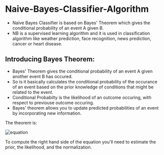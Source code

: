 # Naive-Bayes-Classifier-Algorithm

- Naive Bayes Classifier is based on Bayes' Theorem which gives the conditional probability of an event A given B.
- NB is a supervised learning algorithm and it is used in classification algorithm like weather prediction, face recognition, news prediction, cancer or heart disease. 

## Introducing Bayes Theorem:
- Bayes' Theorem gives the conditional probability of an event A given another event B has occured. 
- So is it basically calculates the conditional probability of the occurance of an event based on the prior knowledge of conditions that might be related to the event.
- Conditional Probabilty is the likelihood of an outcome occuring, with respect to previouse outcome occuring.
- Bayes' theorem allows you to update predicted probabilities of an event by incorporating new information.

The theorem is:

  ![equation](http://latex.codecogs.com/gif.latex?P(A|B)%3D%5Cfrac%7BP(B|A)P(A)%7D%7B{P(B)}%7D)  

To compute the right hand side of the equation you'll need to estimate the
prior, the likelihood, and the normalization.


